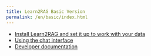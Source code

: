 ```yaml
---
title: Learn2RAG Basic Version
permalink: /en/basic/index.html
---
```


- [Install Learn2RAG and set it up to work with your data](administrator)
- [Using the chat interface](user)
- [Developer documentation](developer)

